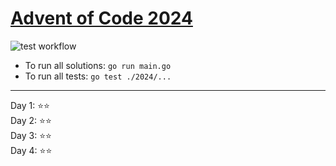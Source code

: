# [Advent of Code 2024](https://adventofcode.com/)

![test workflow](https://github.com/joeriddles/advent-of-code-2024/actions/workflows/test.yaml/badge.svg)

- To run all solutions: `go run main.go`
- To run all tests: `go test ./2024/...`

---
Day 1: ⭐️⭐️  
Day 2: ⭐️⭐️  
Day 3: ⭐️⭐️  
Day 4: ⭐️⭐️  
